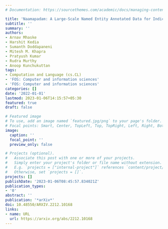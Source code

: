 ```yaml
---
# Documentation: https://sourcethemes.com/academic/docs/managing-content/

title: 'Naamapadam: A Large-Scale Named Entity Annotated Data for Indic Languages'
subtitle: ''
summary: ''
authors:
- Arnav Mhaske
- Harshit Kedia
- Sumanth Doddapaneni
- Mitesh M. Khapra
- Pratyush Kumar
- Rudra Murthy
- Anoop Kunchukuttan
tags:
- Computation and Language (cs.CL)
- 'FOS: Computer and information sciences'
- 'FOS: Computer and information sciences'
categories: []
date: '2022-01-01'
lastmod: 2023-01-06T14:15:57+05:30
featured: true
draft: false

# Featured image
# To use, add an image named `featured.jpg/png` to your page's folder.
# Focal points: Smart, Center, TopLeft, Top, TopRight, Left, Right, BottomLeft, Bottom, BottomRight.
image:
  caption: ''
  focal_point: ''
  preview_only: false

# Projects (optional).
#   Associate this post with one or more of your projects.
#   Simply enter your project's folder or file name without extension.
#   E.g. `projects = ["internal-project"]` references `content/project/deep-learning/index.md`.
#   Otherwise, set `projects = []`.
projects: []
publishDate: '2023-01-06T08:45:57.834021Z'
publication_types:
- '0'
abstract: ''
publication: '*arXiv*'
doi: 10.48550/ARXIV.2212.10168
links:
- name: URL
  url: https://arxiv.org/abs/2212.10168
---
```

